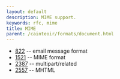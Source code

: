 ```yaml
---
layout: default
description: MIME support.
keywords: rfc, mime
title: MIME
parent: /cainteoir/formats/document.html
---
```


*  [822](rfc822) -- email message format
*  [1521](rfc1521) -- MIME format
*  [2387](rfc2387) -- multipart/related
*  [2557](rfc2557) -- MHTML
